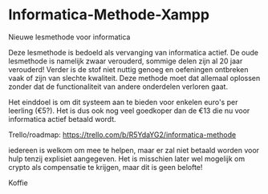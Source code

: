 # Informatica-Methode-Xampp
Nieuwe lesmethode voor informatica

Deze lesmethode is bedoeld als vervanging van informatica actief. De oude lesmethode is namelijk zwaar verouderd, 
sommige delen zijn al 20 jaar verouderd! Verder is de stof niet nuttig genoeg en oefeningen ontbreken vaak of
zijn van slechte kwaliteit. Deze methode moet dat allemaal oplossen zonder dat de functionaliteit van andere onderdelen verloren gaat.

Het einddoel is om dit systeem aan te bieden voor enkelen euro's per leerling (€5?). Het is dus ook nog veel goedkoper dan de €13 
die nu voor informatica actief betaald wordt.

Trello/roadmap: https://trello.com/b/R5YdaYG2/informatica-methode

iedereen is welkom om mee te helpen, maar er zal niet betaald worden voor hulp tenzij explisiet aangegeven. Het is misschien
later wel mogelijk om crypto als compensatie te krijgen, maar dit is geen belofte!

Koffie
